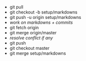 * git pull
* git checkout -b setup/markdowns
* git push -u origin setup/markdowns
* *work on markdowns + commits*
* git fetch origin
* git merge origin/master
* *resolve conflict if any*
* git push
* git checkout master
* git merge setup/markdowns
